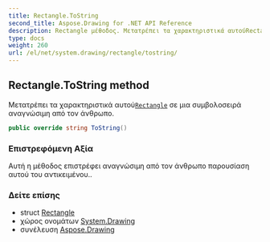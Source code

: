 ```yaml
---
title: Rectangle.ToString
second_title: Aspose.Drawing for .NET API Reference
description: Rectangle μέθοδος. Μετατρέπει τα χαρακτηριστικά αυτούRectangle σε μια συμβολοσειρά αναγνώσιμη από τον άνθρωπο.
type: docs
weight: 260
url: /el/net/system.drawing/rectangle/tostring/
---
```

## Rectangle.ToString method

Μετατρέπει τα χαρακτηριστικά αυτού[`Rectangle`](../) σε μια συμβολοσειρά αναγνώσιμη από τον άνθρωπο.

```csharp
public override string ToString()
```

### Επιστρεφόμενη Αξία

Αυτή η μέθοδος επιστρέφει αναγνώσιμη από τον άνθρωπο παρουσίαση αυτού του αντικειμένου..

### Δείτε επίσης

* struct [Rectangle](../)
* χώρος ονομάτων [System.Drawing](../../rectangle/)
* συνέλευση [Aspose.Drawing](../../../)


